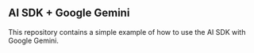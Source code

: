 ## AI SDK + Google Gemini

This repository contains a simple example of how to use the AI SDK with Google Gemini.

